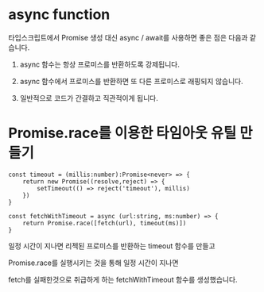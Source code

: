# async function 

타입스크립트에서 Promise 생성 대신 async / await를 사용하면 좋은 점은 다음과 같습니다.

1. async 함수는 항상 프로미스를 반환하도록 강제됩니다.

2. async 함수에서 프로미스를 반환하면 또 다른 프로미스로 래핑되지 않습니다.

3. 일반적으로 코드가 간결하고 직관적이게 됩니다.

# Promise.race를 이용한 타임아웃 유틸 만들기

```tsx
const timeout = (millis:number):Promise<never> => {
    return new Promise((resolve,reject) => {
        setTimeout(() => reject('timeout'), millis)
    })
}

const fetchWithTimeout = async (url:string, ms:number) => {
    return Promise.race([fetch(url), timeout(ms)])
}
```

일정 시간이 지나면 리젝된 프로미스를 반환하는 timeout 함수를 만들고

Promise.race를 실행시키는 것을 통해 일정 시간이 지나면

fetch를 실패한것으로 취급하게 하는 fetchWithTimeout 함수를 생성했습니다.
